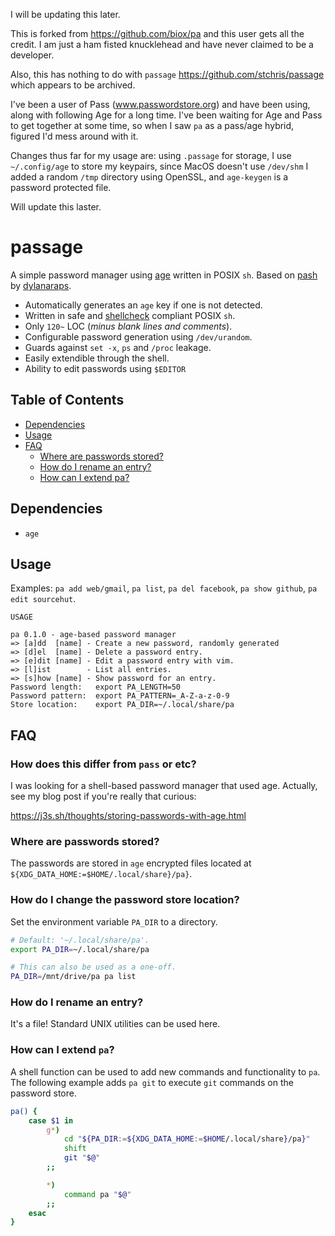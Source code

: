 I will be updating this later.  

This is forked from https://github.com/biox/pa and this user gets all the credit.  I am just a ham fisted knucklehead and have never claimed to be a developer.

Also, this has nothing to do with `passage` https://github.com/stchris/passage which appears to be archived.

I've been a user of Pass (www.passwordstore.org) and have been using, along with following Age for a long time.  I've been waiting for Age and Pass to get together at some time, so when I saw `pa` as a pass/age hybrid, figured I'd mess around with it.  

Changes thus far for my usage are: using `.passage` for storage, I use `~/.config/age` to store my keypairs, since MacOS doesn't use `/dev/shm` I added a random `/tmp` directory using OpenSSL, and `age-keygen` is a password protected file.



Will update this laster.


# passage

A simple password manager using [age](https://github.com/FiloSottile/age) written in POSIX `sh`. Based on [pash](https://github.com/dylanaraps/pash) by [dylanaraps](https://github.com/dylanaraps).

- Automatically generates an `age` key if one is not detected.
- Written in safe and [shellcheck](https://www.shellcheck.net/) compliant POSIX `sh`.
- Only `120~` LOC (*minus blank lines and comments*).
- Configurable password generation using `/dev/urandom`.
- Guards against `set -x`, `ps` and `/proc` leakage.
- Easily extendible through the shell.
- Ability to edit passwords using `$EDITOR`

## Table of Contents

<!-- vim-markdown-toc GFM -->

* [Dependencies](#dependencies)
* [Usage](#usage)
* [FAQ](#faq)
    * [Where are passwords stored?](#where-are-passwords-stored)
    * [How do I rename an entry?](#how-do-i-rename-an-entry)
    * [How can I extend pa?](#how-can-i-extend-pa)

<!-- vim-markdown-toc -->

## Dependencies

- `age`

## Usage

Examples: `pa add web/gmail`, `pa list`, `pa del facebook`, `pa show github`, `pa edit sourcehut`.

```
USAGE

pa 0.1.0 - age-based password manager
=> [a]dd  [name] - Create a new password, randomly generated
=> [d]el  [name] - Delete a password entry.
=> [e]dit [name] - Edit a password entry with vim.
=> [l]ist        - List all entries.
=> [s]how [name] - Show password for an entry.
Password length:   export PA_LENGTH=50
Password pattern:  export PA_PATTERN=_A-Z-a-z-0-9
Store location:    export PA_DIR=~/.local/share/pa
```

## FAQ

### How does this differ from `pass` or etc?

I was looking for a shell-based password manager that used age. Actually, see my blog post if you're really that curious:

https://j3s.sh/thoughts/storing-passwords-with-age.html

### Where are passwords stored?

The passwords are stored in `age` encrypted files located at `${XDG_DATA_HOME:=$HOME/.local/share}/pa}`.

### How do I change the password store location?

Set the environment variable `PA_DIR` to a directory.

```sh
# Default: '~/.local/share/pa'.
export PA_DIR=~/.local/share/pa

# This can also be used as a one-off.
PA_DIR=/mnt/drive/pa pa list
```

### How do I rename an entry?

It's a file! Standard UNIX utilities can be used here.



### How can I extend `pa`?

A shell function can be used to add new commands and functionality to `pa`. The following example adds `pa git` to execute `git` commands on the password store.

```sh
pa() {
    case $1 in
        g*)
            cd "${PA_DIR:=${XDG_DATA_HOME:=$HOME/.local/share}/pa}"
            shift
            git "$@"
        ;;

        *)
            command pa "$@"
        ;;
    esac
}
```

